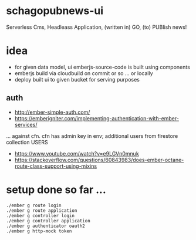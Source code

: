 # schagopubnews-ui
Serverless Cms, Headleass Application, (written in) GO, (to) PUBlish news!

# idea

- for given data model, ui emberjs-source-code is built using components
- emberjs build via cloudbuild on commit or so ... or locally
- deploy built ui to given bucket for serving purposes

## auth

- http://ember-simple-auth.com/
- https://emberigniter.com/implementing-authentication-with-ember-services/

... against cfn. cfn has admin key in env; additional users from firestore collection USERS

- https://www.youtube.com/watch?v=e9LGVn0mnuk
- https://stackoverflow.com/questions/60843983/does-ember-octane-route-class-support-using-mixins

# setup done so far ...

```
./ember g route login
./ember g route application
./ember g controller login
./ember g controller application
./ember g authenticator oauth2
./ember g http-mock token
```
